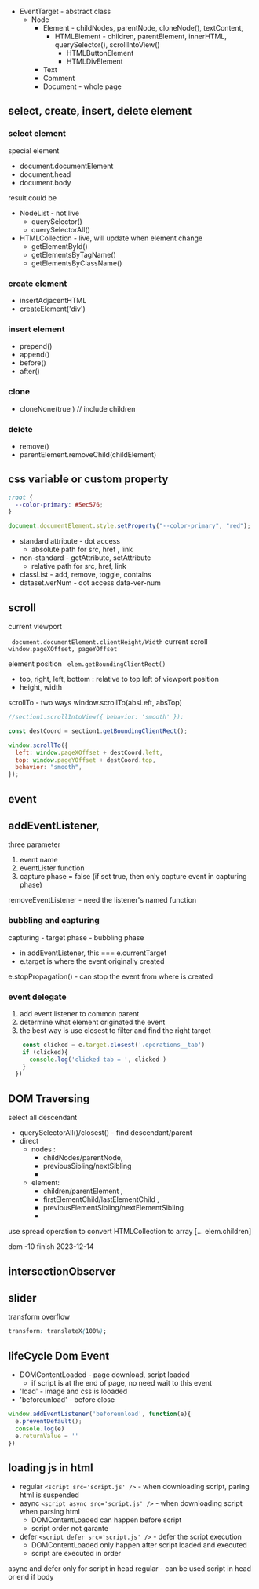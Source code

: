 - EventTarget - abstract class
  - Node
    - Element - childNodes, parentNode, cloneNode(), textContent,
      - HTMLElement - children, parentElement, innerHTML, querySelector(), scrollIntoView()
        - HTMLButtonElement
        - HTMLDivElement
    - Text
    - Comment
    - Document - whole page

## select, create, insert, delete element

### select element

special element

- document.documentElement
- document.head
- document.body

result could be

- NodeList - not live
  - querySelector()
  - querySelectorAll()
- HTMLCollection - live, will update when element change
  - getElementById()
  - getElementsByTagName()
  - getElementsByClassName()

### create element

- insertAdjacentHTML
- createElement('div')

### insert element

- prepend()
- append()
- before()
- after()

### clone

- cloneNone(true ) // include children

### delete

- remove()
- parentElement.removeChild(childElement)

## css variable or custom property

```css
:root {
  --color-primary: #5ec576;
}
```

```javascript
document.documentElement.style.setProperty("--color-primary", "red");
```

- standard attribute - dot access
  - absolute path for src, href , link
- non-standard - getAttribute, setAttribute
  - relative path for src, href, link
- classList - add, remove, toggle, contains
- dataset.verNum - dot access data-ver-num

## scroll

current viewport

` document.documentElement.clientHeight/Width`
current scroll
` window.pageXOffset, pageYOffset`

element position
` elem.getBoundingClientRect()`

- top, right, left, bottom : relative to top left of viewport position
- height, width

scrollTo - two ways
window.scrollTo(absLeft, absTop)

```javascript
//section1.scrollIntoView({ behavior: 'smooth' });

const destCoord = section1.getBoundingClientRect();

window.scrollTo({
  left: window.pageXOffset + destCoord.left,
  top: window.pageYOffset + destCoord.top,
  behavior: "smooth",
});
```

## event

## addEventListener,

three parameter

1. event name
2. eventLister function
3. capture phase = false (if set true, then only capture event in capturing phase)

removeEventListener - need the listener's named function

### bubbling and capturing

capturing - target phase - bubbling phase

- in addEventListener, this === e.currentTarget
- e.target is where the event originally created

e.stopPropagation() - can stop the event from where is created

### event delegate

1. add event listener to common parent
2. determine what element originated the event
3.  the best way is use closest to filter and find the right target 


```javascript
    const clicked = e.target.closest('.operations__tab') 
    if (clicked){
      console.log('clicked tab = ', clicked )
    }
  })

```



## DOM Traversing

select all descendant

- querySelectorAll()/closest() - find descendant/parent
- direct
  - nodes :
    - childNodes/parentNode,
    - previousSibling/nextSibling
    -
  - element:
    - children/parentElement ,
    - firstElementChild/lastElementChild ,
    - previousElementSibling/nextElementSibling
    -

use spread operation to convert HTMLCollection to array
[... elem.children]

dom -10 finish 2023-12-14

## intersectionObserver

## slider
transform
overflow

```css
transform: translateX(100%);
```


## lifeCycle Dom Event
* DOMContentLoaded  - page download, script loaded
  * if script is at the end of page, no need wait to this event 
* 'load' - image and css is looaded
* 'beforeunload'  - before close


```javascript
window.addEventListener('beforeunload', function(e){
  e.preventDefault();
  console.log(e)
  e.returnValue = ''
})
```


## loading js in html


* regular  ``` <script src='script.js' /> ```      - when downloading script, paring html is suspended
* async  ``` <script async src='script.js' /> ```  - when downloading script when parsing html 
  * DOMContentLoaded can happen before script 
  * script order not garante
* defer  ``` <script defer src='script.js' /> ```   - defer the script execution
  * DOMContentLoaded only happen after script loaded and executed
  * script are executed in order

async and defer only for script in head
regular - can be used script in head or end if body


